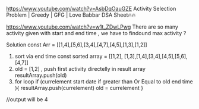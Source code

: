 https://www.youtube.com/watch?v=AsbDqOauGZE
Activity Selection Problem | Greedy | GFG | Love Babbar DSA Sheet🔥🔥

https://www.youtube.com/watch?v=w1t_ZDwLPwg
There are so many activity given with start and end time , we have to findound max activity ?

Solution 
const Arr = [[1,4],[5,6],[3,4],[4,7],[4,5],[1,3],[1,2]]
1. sort via end time 
const sorted array  = [[1,2], [1,3],[1,4],[3,4],[4,5],[5,6],[4,7]]
2. old = [1,2] , push first activity directelly in result array resultArray.push(old)
2. for loop
    if (currelement start date if greater than Or Equal to old end time ){
        resultArray.push(currelement)
        old = currelement
    }

//output will be 4

